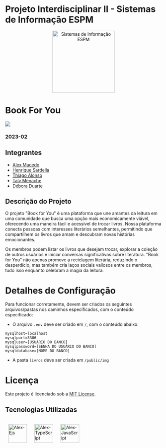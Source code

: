 # Projeto Interdisciplinar II - Sistemas de Informação ESPM

<p style="text-align: center;">
    <a href="https://www.espm.br/cursos-de-graduacao/sistemas-de-informacao/"><img src="https://avatars.githubusercontent.com/u/49880458?s=200&v=4" alt="Sistemas de Informação ESPM" style="height: 200px; width: 200px;"/></a>
</p>

# Book For You

<img src="https://raw.githubusercontent.com/Alexxmfs/inter-2sem-2023-Book-for-you/https/github.com/Alexxmfs/245tp1/home.png" />

### 2023-02

## Integrantes
- [Alex Macedo](https://github.com/Alexxmfs)
- [Henrique Sardella](https://github.com/henrique-sdc)
- [Thiago Alonso](https://github.com/ThiagoAlonso05)
- [Taly Menache](https://github.com/talymenache)
- [Débora Duarte](https://github.com/duartedebis)

## Descrição do Projeto

O projeto "Book for You" é uma plataforma que une amantes da leitura em uma comunidade que busca uma opção mais economicamente viável, oferecendo uma maneira fácil e acessível de trocar livros. Nossa plataforma conecta pessoas com interesses literários semelhantes, permitindo que compartilhem os livros que amam e descubram novas histórias emocionantes.

Os membros podem listar os livros que desejam trocar, explorar a coleção de outros usuários e iniciar conversas significativas sobre literatura. "Book for You" não apenas promove a reciclagem literária, reduzindo o desperdício, mas também cria laços sociais valiosos entre os membros, tudo isso enquanto celebram a magia da leitura.

# Detalhes de Configuração

Para funcionar corretamente, devem ser criados os seguintes arquivos/pastas nos caminhos especificados, com o conteúdo especificado:

- O arquivo `.env` deve ser criado em `/`, com o conteúdo abaixo:
```
mysqlhost=localhost
mysqlport=3306
mysqluser=[USUÁRIO DO BANCO]
mysqlpassword=[SENHA DO USUÁRIO DO BANCO]
mysqldatabase=[NOME DO BANCO]
```

- A pasta `livros` deve ser criada em `/public/img`

# Licença

Este projeto é licenciado sob a [MIT License](https://github.com/tech-espm/inter-2sem-2023-eventos/blob/main/LICENSE).

<h2><b>Tecnologias Utilizadas</b></h2>

  <div style="display: inline_block"><br>
  <img align="center" alt="Alex-Ejs" height="60" width="60" src="https://cdn.icon-icons.com/icons2/2107/PNG/512/file_type_ejs_icon_130626.png" hspace="10">

  <img align="center" alt="Alex-TypeScript" height="60" width="60" src="https://upload.wikimedia.org/wikipedia/commons/thumb/4/4c/Typescript_logo_2020.svg/2048px-Typescript_logo_2020.svg.png" hspace="10" />
  
   <img align="center" alt="Alex-JavaScript" height="60" width="60" src="https://upload.wikimedia.org/wikipedia/commons/thumb/6/6a/JavaScript-logo.png/800px-JavaScript-logo.png" hspace="10" />

  </div>


